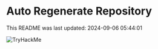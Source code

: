 # Auto Regenerate Repository

This README was last updated: 2024-09-06 05:44:01

 ![TryHackMe](https://tryhackme.com/badge/533634)